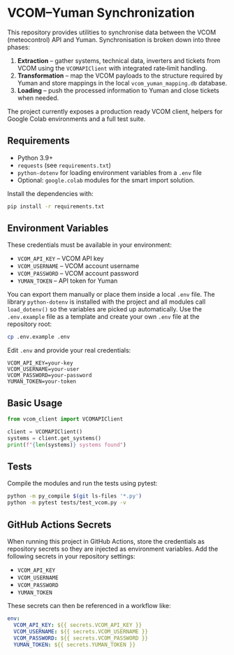 # VCOM–Yuman Synchronization

This repository provides utilities to synchronise data between the VCOM (meteocontrol) API and Yuman. Synchronisation is broken down into three phases:

1. **Extraction** – gather systems, technical data, inverters and tickets from VCOM using the `VCOMAPIClient` with integrated rate‑limit handling.
2. **Transformation** – map the VCOM payloads to the structure required by Yuman and store mappings in the local `vcom_yuman_mapping.db` database.
3. **Loading** – push the processed information to Yuman and close tickets when needed.

The project currently exposes a production ready VCOM client, helpers for Google Colab environments and a full test suite.

## Requirements

- Python 3.9+
- `requests` (see `requirements.txt`)
- `python-dotenv` for loading environment variables from a `.env` file
- Optional: `google.colab` modules for the smart import solution.

Install the dependencies with:

```bash
pip install -r requirements.txt
```

## Environment Variables

These credentials must be available in your environment:

- `VCOM_API_KEY` – VCOM API key
- `VCOM_USERNAME` – VCOM account username
- `VCOM_PASSWORD` – VCOM account password
- `YUMAN_TOKEN` – API token for Yuman

You can export them manually or place them inside a local `.env` file. The
library `python-dotenv` is installed with the project and all modules call
`load_dotenv()` so the variables are picked up automatically. Use the
`.env.example` file as a template and create your own `.env` file at the
repository root:

```bash
cp .env.example .env
```

Edit `.env` and provide your real credentials:

```dotenv
VCOM_API_KEY=your-key
VCOM_USERNAME=your-user
VCOM_PASSWORD=your-password
YUMAN_TOKEN=your-token
```

## Basic Usage

```python
from vcom_client import VCOMAPIClient

client = VCOMAPIClient()
systems = client.get_systems()
print(f"{len(systems)} systems found")
```

## Tests

Compile the modules and run the tests using pytest:

```bash
python -m py_compile $(git ls-files '*.py')
python -m pytest tests/test_vcom.py -v
```

## GitHub Actions Secrets

When running this project in GitHub Actions, store the credentials as
repository secrets so they are injected as environment variables. Add the
following secrets in your repository settings:

- `VCOM_API_KEY`
- `VCOM_USERNAME`
- `VCOM_PASSWORD`
- `YUMAN_TOKEN`

These secrets can then be referenced in a workflow like:

```yaml
env:
  VCOM_API_KEY: ${{ secrets.VCOM_API_KEY }}
  VCOM_USERNAME: ${{ secrets.VCOM_USERNAME }}
  VCOM_PASSWORD: ${{ secrets.VCOM_PASSWORD }}
  YUMAN_TOKEN: ${{ secrets.YUMAN_TOKEN }}
```
